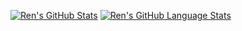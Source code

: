 [![Ren's GitHub Stats](https://github-readme-stats.vercel.app/api/?username=renross&showicons=true&count_private=true&theme=react)]()
[![Ren's GitHub Language Stats](https://github-readme-stats.vercel.app/api/top-langs/?username=renross&langs_count=5&layout=compact&theme=discord_old_blurple)]()



<!--
**renross/renross** is a ✨ _special_ ✨ repository because its `README.md` (this file) appears on your GitHub profile.

Here are some ideas to get you started:

- 🔭 I’m currently working on ...
- 🌱 I’m currently learning ...
- 👯 I’m looking to collaborate on ...
- 🤔 I’m looking for help with ...
- 💬 Ask me about ...
- 📫 How to reach me: ...
- 😄 Pronouns: ...
- ⚡ Fun fact: ...
-->

